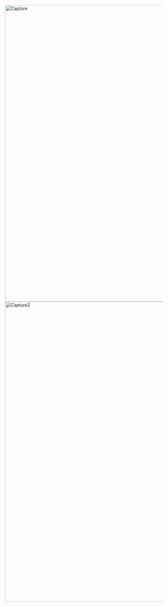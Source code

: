 <img width="949" alt="Capture" src="https://github.com/taimurwaheed/Event-Management-System/assets/115779657/5d639009-376a-4fc8-9b0f-0f76f77af371">

<img width="960" alt="Capture2" src="https://github.com/taimurwaheed/Event-Management-System/assets/115779657/fca0d1e1-0c03-47dd-b412-109d4b2d52cd">
